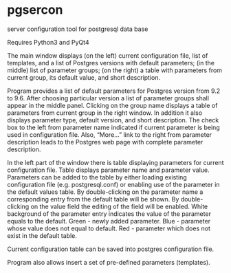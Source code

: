 # pgsercon
server configuration tool for postgresql data base

Requires Python3 and PyQt4

The main window displays (on the left) current configuration file, list of templates, and a list of Postgres versions with default parameters; (in the middle) list of parameter groups; (on the right) a table with parameters from current group, its default value, and short description.

Program provides a list of default parameters for Postgres version from 9.2 to 9.6. After choosing particular version a list of parameter groups shall appear in the middle panel. Clicking on the group name displays a table of parameters from current group in the right window. In addition it also displays parameter type, default version, and short description. The check box to the left from parameter name indicated if current parameter is being used in configuration file. Also, “More…” link to the right from parameter description leads to the Postgres web page with complete parameter description.

In the left part of the window there is table displaying parameters for current configuration file. Table displays parameter name and parameter value. Parameters can be added to the table by either loading existing configuration file (e.g. postgresql.conf) or enabling use of the parameter in the default values table. By double-clicking on the parameter name a corresponding entry from the default table will be shown. By double-clicking on the value field the editing of the field will be enabled. White background of the parameter entry indicates the value of the parameter equals to the default. Green - newly added parameter. Blue - parameter whose value does not equal to default. Red - parameter which does not exist in the default table.

Current configuration table can be saved into postgres configuration file.

Program also allows insert a set of pre-defined parameters (templates).